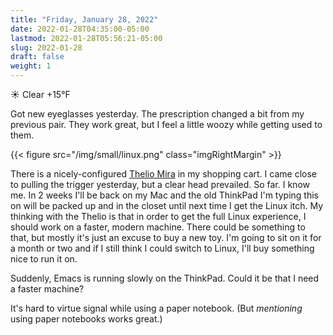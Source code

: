 ```yaml
---
title: "Friday, January 28, 2022"
date: 2022-01-28T04:35:00-05:00
lastmod: 2022-01-28T05:56:21-05:00
slug: 2022-01-28
draft: false
weight: 1
---
```


☀️   Clear +15°F

Got new eyeglasses yesterday. The prescription changed a bit from my previous pair. They work great, but I feel a little woozy while getting used to them.

{{< figure src="/img/small/linux.png" class="imgRightMargin" >}}

There is a nicely-configured [Thelio Mira](https://system76.com/desktops/thelio-mira) in my shopping cart. I came close to pulling the trigger yesterday, but a clear head prevailed. So far. I know me. In 2 weeks I'll be back on my Mac and the old ThinkPad I'm typing this on will be packed up and in the closet until next time I get the Linux itch. My thinking with the Thelio is that in order to get the full Linux experience, I should work on a faster, modern machine. There could be something to that, but mostly it's just an excuse to buy a new toy. I'm going to sit on it for a month or two and if I still think I could switch to Linux, I'll buy something nice to run it on.

Suddenly, Emacs is running slowly on the ThinkPad. Could it be that I need a faster machine?

It's hard to virtue signal while using a paper notebook. (But _mentioning_ using paper notebooks works great.)

[//]: # "Exported with love from a post written in Org mode"
[//]: # "- https://github.com/kaushalmodi/ox-hugo"

